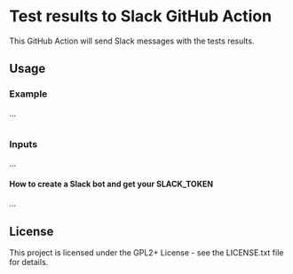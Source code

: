 # Test results to Slack GitHub Action

This GitHub Action will send Slack messages with the tests results.



## Usage

### Example

...

```yml

```

### Inputs

...

#### How to create a Slack bot and get your SLACK_TOKEN

...

## License

This project is licensed under the GPL2+ License - see the LICENSE.txt file for details.
